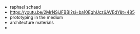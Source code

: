 - raphael schaad
- https://youtu.be/2MrNSjJFBBI?si=ba10EghUcz6AVEdY&t=485
- prototyping in the medium
- architecture materials
- 